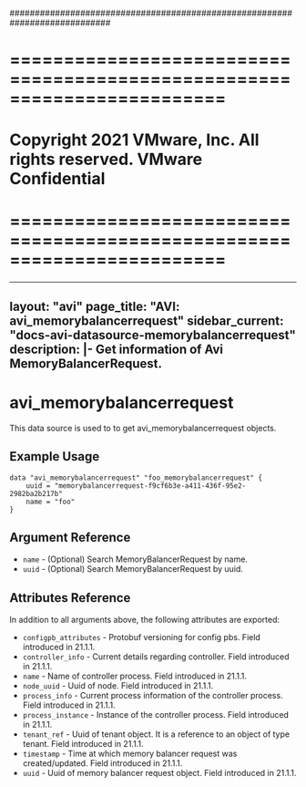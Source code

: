 ############################################################################
# ========================================================================
# Copyright 2021 VMware, Inc.  All rights reserved. VMware Confidential
# ========================================================================
###

<!--
    Copyright 2021 VMware, Inc.
    SPDX-License-Identifier: Mozilla Public License 2.0
-->
---
layout: "avi"
page_title: "AVI: avi_memorybalancerrequest"
sidebar_current: "docs-avi-datasource-memorybalancerrequest"
description: |-
  Get information of Avi MemoryBalancerRequest.
---

# avi_memorybalancerrequest

This data source is used to to get avi_memorybalancerrequest objects.

## Example Usage

```hcl
data "avi_memorybalancerrequest" "foo_memorybalancerrequest" {
    uuid = "memorybalancerrequest-f9cf6b3e-a411-436f-95e2-2982ba2b217b"
    name = "foo"
}
```

## Argument Reference

* `name` - (Optional) Search MemoryBalancerRequest by name.
* `uuid` - (Optional) Search MemoryBalancerRequest by uuid.

## Attributes Reference

In addition to all arguments above, the following attributes are exported:

* `configpb_attributes` - Protobuf versioning for config pbs. Field introduced in 21.1.1.
* `controller_info` - Current details regarding controller. Field introduced in 21.1.1.
* `name` - Name of controller process. Field introduced in 21.1.1.
* `node_uuid` - Uuid of node. Field introduced in 21.1.1.
* `process_info` - Current process information of the controller process. Field introduced in 21.1.1.
* `process_instance` - Instance of the controller process. Field introduced in 21.1.1.
* `tenant_ref` - Uuid of tenant object. It is a reference to an object of type tenant. Field introduced in 21.1.1.
* `timestamp` - Time at which memory balancer request was created/updated. Field introduced in 21.1.1.
* `uuid` - Uuid of memory balancer request object. Field introduced in 21.1.1.

